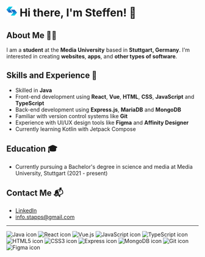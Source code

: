 # <img src="logoSmall.png" style="height: 28px"> Hi there, I'm Steffen! 👋

## About Me 🙋‍♂️

I am a **student** at the **Media University** based in **Stuttgart, Germany**.
I'm interested in creating **websites**, **apps**, and **other types of software**.

## Skills and Experience 🚀

- Skilled in **Java**
- Front-end development using **React**, **Vue**, **HTML**, **CSS**, **JavaScript** and **TypeScript**
- Back-end development using **Express.js**, **MariaDB** and **MongoDB**
- Familiar with version control systems like **Git**
- Experience with UI/UX design tools like **Figma** and **Affinity Designer**
- Currently learning Kotlin with Jetpack Compose

## Education 🎓

- Currently pursuing a Bachelor's degree in science and media at Media University, Stuttgart (2021 - present)

## Contact Me 📬

- [LinkedIn](https://www.linkedin.com/in/steffensinger/)
- [info.stapps@gmail.com](mailto:info.stapps@gmail.com)

---

![Java icon](https://img.icons8.com/color/48/000000/java-coffee-cup-logo--v1.png)
![React icon](https://img.icons8.com/color/48/000000/react-native.png)
![Vue.js](https://img.icons8.com/color/48/000000/vue-js.png)
![JavaScript icon](https://img.icons8.com/color/48/000000/javascript--v1.png)
![TypeScript icon](https://img.icons8.com/color/48/000000/typescript.png)
![HTML5 icon](https://img.icons8.com/color/48/000000/html-5.png)
![CSS3 icon](https://img.icons8.com/color/48/000000/css3.png)
![Express icon](https://img.icons8.com/color/48/000000/express.png)
![MongoDB icon](https://img.icons8.com/color/48/000000/mongodb.png)
![Git icon](https://img.icons8.com/color/48/000000/git.png)
![Figma icon](https://img.icons8.com/windows/48/000000/figma.png)
